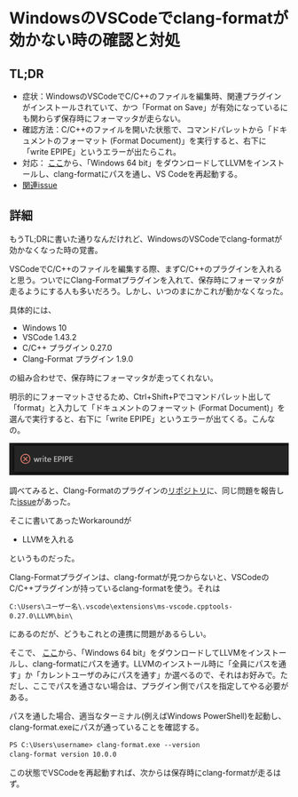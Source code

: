 # WindowsのVSCodeでclang-formatが効かない時の確認と対処

## TL;DR

* 症状：WindowsのVSCodeでC/C++のファイルを編集時、関連プラグインがインストールされていて、かつ「Format on Save」が有効になっているにも関わらず保存時にフォーマッタが走らない。
* 確認方法：C/C++のファイルを開いた状態で、コマンドパレットから「ドキュメントのフォーマット (Format Document)」を実行すると、右下に「write EPIPE」というエラーが出たらこれ。
* 対応： [ここ](https://releases.llvm.org/download.html)から、「Windows 64 bit」をダウンロードしてLLVMをインストールし、clang-formatにパスを通し、VS Codeを再起動する。
* [関連issue](https://github.com/xaverh/vscode-clang-format-provider/issues/83)

## 詳細

もうTL;DRに書いた通りなんだけれど、WindowsのVSCodeでclang-formatが効かなくなった時の覚書。

VSCodeでC/C++のファイルを編集する際、まずC/C++のプラグインを入れると思う。ついでにClang-Formatプラグインを入れて、保存時にフォーマッタが走るようにする人も多いだろう。しかし、いつのまにかこれが動かなくなった。

具体的には、

* Windows 10
* VSCode 1.43.2
* C/C++ プラグイン 0.27.0
* Clang-Format プラグイン 1.9.0

の組み合わせで、保存時にフォーマッタが走ってくれない。

明示的にフォーマットさせるため、Ctrl+Shift+Pでコマンドパレット出して「format」と入力して「ドキュメントのフォーマット (Format Document)」を選んで実行すると、右下に「write EPIPE」というエラーが出てくる。こんなの。

![image0.png](image0.png)

調べてみると、Clang-Formatのプラグインの[リポジトリ](https://github.com/xaverh/vscode-clang-format-provider)に、同じ問題を報告した[issue](https://github.com/xaverh/vscode-clang-format-provider/issues/83)があった。

そこに書いてあったWorkaroundが

* LLVMを入れる

というものだった。

Clang-Formatプラグインは、clang-formatが見つからないと、VSCodeのC/C++プラグインが持っているclang-formatを使う。それは

`C:\Users\ユーザー名\.vscode\extensions\ms-vscode.cpptools-0.27.0\LLVM\bin\`

にあるのだが、どうもこれとの連携に問題があるらしい。

そこで、 [ここ](https://releases.llvm.org/download.html)から、「Windows 64 bit」をダウンロードしてLLVMをインストールし、clang-formatにパスを通す。LLVMのインストール時に「全員にパスを通す」か「カレントユーザのみにパスを通す」か選べるので、それはお好みで。ただし、ここでパスを通さない場合は、プラグイン側でパスを指定してやる必要がある。

パスを通した場合、適当なターミナル(例えばWindows PowerShell)を起動し、clang-format.exeにパスが通っていることを確認する。

```txt
PS C:\Users\username> clang-format.exe --version
clang-format version 10.0.0
```

この状態でVSCodeを再起動すれば、次からは保存時にclang-formatが走るはず。
